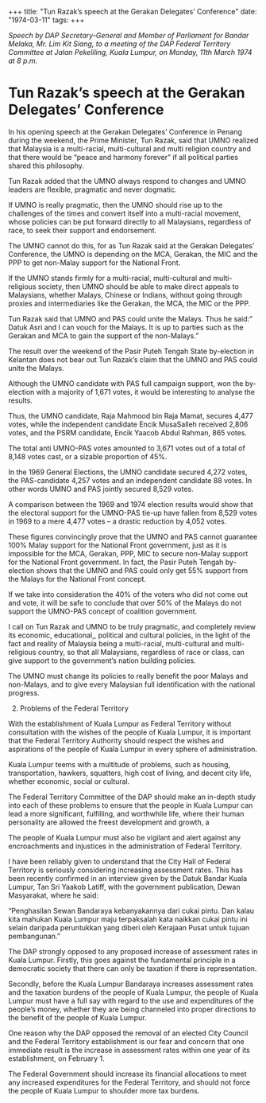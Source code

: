+++ 
title: "Tun Razak’s speech at the Gerakan Delegates’ Conference"
date: "1974-03-11"
tags:
+++

_Speech by DAP Secretary-General and Member of Parliament for Bandar Melaka, Mr. Lim Kit Siang, to a meeting of the DAP Federal Territory Committee at Jalan Pekeliling, Kuala Lumpur, on Monday, 11th March 1974 at 8 p.m._

# Tun Razak’s speech at the Gerakan Delegates’ Conference

In his opening speech at the Gerakan Delegates’ Conference in Penang during the weekend, the Prime Minister, Tun Razak, said that UMNO realized that Malaysia is a multi-racial, multi-cultural and multi religion country and that there would be “peace and harmony forever” if all political parties shared this philosophy.</u>

Tun Razak added that the UMNO always respond to changes and UMNO leaders are flexible, pragmatic and never dogmatic.

If UMNO is really pragmatic, then the UMNO should rise up to the challenges of the times and convert itself into a multi-racial movement, whose policies can be put forward directly to all Malaysians, regardless of race, to seek their support and endorsement.

The UMNO cannot do this, for as Tun Razak said at the Gerakan Delegates’ Conference, the UMNO is depending on the MCA, Gerakan, the MIC and the PPP to get non-Malay support for the National Front.

If the UMNO stands firmly for a multi-racial, multi-cultural and multi-religious society, then UMNO should be able to make direct appeals to Malaysians, whether Malays, Chinese or Indians, without going through proxies and intermediaries like the Gerakan, the MCA, the MIC or the PPP.

Tun Razak said that UMNO and PAS could unite the Malays. Thus he said:” Datuk Asri and I can vouch for the Malays. It is up to parties such as the Gerakan and MCA to gain the support of the non-Malays.”

The result over the weekend of the Pasir Puteh Tengah State by-election in Kelantan does not bear out Tun Razak’s claim that the UMNO and PAS could unite the Malays.

Although the UMNO candidate with PAS full campaign support, won the by-election with a majority of 1,671 votes, it would be interesting to analyse the results.

Thus, the UMNO candidate, Raja Mahmood bin Raja Mamat, secures 4,477 votes, while the independent candidate Encik MusaSalleh received 2,806 votes, and the PSRM candidate, Encik Yaacob Abdul Rahman, 865 votes.

The total anti UMNO-PAS votes amounted to 3,671 votes out of a total of 8,148 votes cast, or a sizable proportion of 45%.

In the 1969 General Elections, the UMNO candidate secured 4,272 votes, the PAS-candidate 4,257 votes and an independent candidate 88 votes. In other words UMNO and PAS jointly secured 8,529 votes.

A comparison between the 1969 and 1974 election results would show that the electoral support for the UMNO-PAS tie-up have fallen from 8,529 votes in 1969 to a mere 4,477 votes – a drastic reduction by 4,052 votes. 

These figures convincingly prove that the UMNO and PAS cannot guarantee 100% Malay support for the National Front government, just as it is impossible for the MCA, Gerakan, PPP, MIC to secure non-Malay support for the National Front government. In fact, the Pasir Puteh Tengah by-election shows that the UMNO and PAS could only get 55% support from the Malays for the National Front concept.

If we take into consideration the 40% of the voters who did not come out and vote, it will be safe to conclude that over 50% of the Malays do not support the UMNO-PAS concept of coalition government.

I call on Tun Razak and UMNO to be truly pragmatic, and completely review its economic, educational,, political and cultural policies, in the light of the fact and reality of Malaysia being a multi-racial, multi-cultural and multi-religious country, so that all Malaysians, regardless of race or class, can give support to the government’s nation building policies.

The UMNO must change its policies to really benefit the poor Malays and non-Malays, and to give every Malaysian full identification with the national progress.

2. Problems of the Federal Territory

With the establishment of Kuala Lumpur as Federal Territory without consultation with the wishes of the people of Kuala Lumpur, it is important that the Federal Territory Authority should respect the wishes and aspirations of the people of Kuala Lumpur in every sphere of administration.

Kuala Lumpur teems with a multitude of problems, such as housing, transportation, hawkers, squatters, high cost of living, and decent city life, whether economic, social or cultural.

The Federal Territory Committee of the DAP should make an in-depth study into each of these problems to ensure that the people in Kuala Lumpur can lead a more significant, fulfilling, and worthwhile life, where their human personality are allowed the freest development and growth, a 
 
The people of Kuala Lumpur must also be vigilant and alert against any encroachments and injustices in the administration of Federal Territory.

I have been reliably given to understand that the City Hall of Federal Territory is seriously considering increasing assessment rates. This has been recently confirmed in an interview given by the Datuk Bandar Kuala Lumpur, Tan Sri Yaakob Latiff, with the government publication, Dewan Masyarakat, where he said:

“Penghasilan Sewan Bandaraya kebanyakannya dari cukai pintu. Dan kalau kita mahukan Kuala Lumpur maju terpaksalah kata naikkan cukai pintu ini selain daripada peruntukkan yang diberi oleh Kerajaan Pusat untuk tujuan pembangunan.”

The DAP strongly opposed to any proposed increase of assessment rates in Kuala Lumpur. Firstly, this goes against the fundamental principle in a democratic society that there can only be taxation if there is representation.

Secondly, before the Kuala Lumpur Bandaraya increases assessment rates and the taxation burdens of the people of Kuala Lumpur, the people of Kuala Lumpur must have a full say with regard to the use and expenditures of the people’s money, whether they are being channeled into proper directions to the benefit of the people of Kuala Lumpur.

One reason why the DAP opposed the removal of an elected City Council and the Federal Territory establishment is our fear and concern that one immediate result is the increase in assessment rates within one year of its establishment, on February 1.

The Federal Government should increase its financial allocations to meet any increased expenditures for the Federal Territory, and should not force the people of Kuala Lumpur to shoulder more tax burdens.
 
